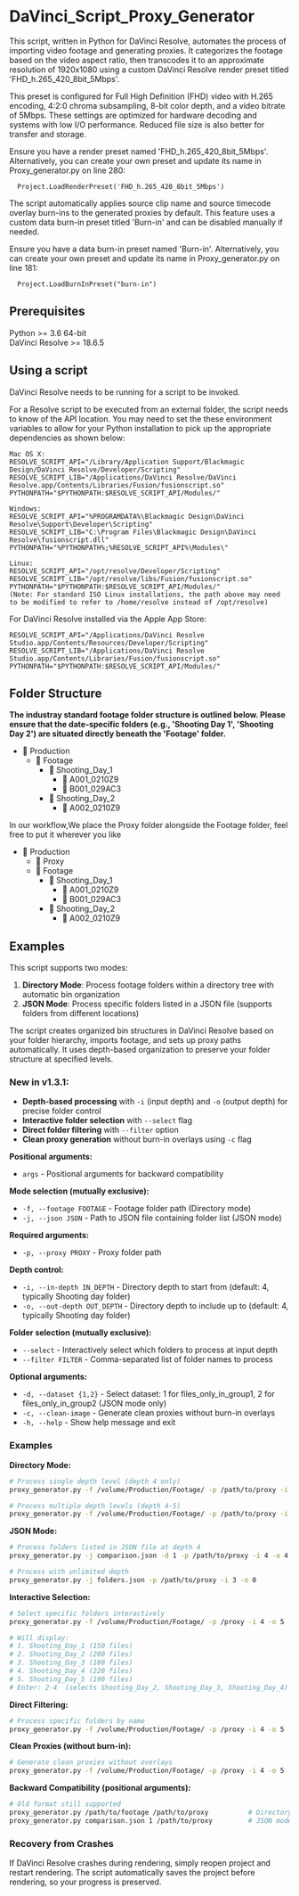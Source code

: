 # DaVinci_Script_Proxy_Generator

This script, written in Python for DaVinci Resolve, automates the process of importing video footage and generating proxies. It categorizes the footage based on the video aspect ratio, then transcodes it to an approximate resolution of 1920x1080 using a custom DaVinci Resolve render preset titled 'FHD_h.265_420_8bit_5Mbps'. 

This preset is configured for Full High Definition (FHD) video with H.265 encoding, 4:2:0 chroma subsampling, 8-bit color depth, and a video bitrate of 5Mbps. These settings are optimized for hardware decoding and systems with low I/O performance. Reduced file size is also better for transfer and storage.

Ensure you have a render preset named 'FHD_h.265_420_8bit_5Mbps'. Alternatively, you can create your own preset and update its name in Proxy_generator.py on line 280:

      
      Project.LoadRenderPreset('FHD_h.265_420_8bit_5Mbps')
      

The script automatically applies source clip name and source timecode overlay burn-ins to the generated proxies by default. This feature uses a custom data burn-in preset titled 'Burn-in' and can be disabled manually if needed.

Ensure you have a data burn-in preset named 'Burn-in'. Alternatively, you can create your own preset and update its name in Proxy_generator.py on line 181:
  
    
      Project.LoadBurnInPreset("burn-in")
    

## Prerequisites
Python >= 3.6 64-bit  
DaVinci Resolve >= 18.6.5


## Using a script
DaVinci Resolve needs to be running for a script to be invoked.

For a Resolve script to be executed from an external folder, the script needs to know of the API location. 
You may need to set the these environment variables to allow for your Python installation to pick up the appropriate dependencies as shown below:

    Mac OS X:
    RESOLVE_SCRIPT_API="/Library/Application Support/Blackmagic Design/DaVinci Resolve/Developer/Scripting"
    RESOLVE_SCRIPT_LIB="/Applications/DaVinci Resolve/DaVinci Resolve.app/Contents/Libraries/Fusion/fusionscript.so"
    PYTHONPATH="$PYTHONPATH:$RESOLVE_SCRIPT_API/Modules/"

    Windows:
    RESOLVE_SCRIPT_API="%PROGRAMDATA%\Blackmagic Design\DaVinci Resolve\Support\Developer\Scripting"
    RESOLVE_SCRIPT_LIB="C:\Program Files\Blackmagic Design\DaVinci Resolve\fusionscript.dll"
    PYTHONPATH="%PYTHONPATH%;%RESOLVE_SCRIPT_API%\Modules\"

    Linux:
    RESOLVE_SCRIPT_API="/opt/resolve/Developer/Scripting"
    RESOLVE_SCRIPT_LIB="/opt/resolve/libs/Fusion/fusionscript.so"
    PYTHONPATH="$PYTHONPATH:$RESOLVE_SCRIPT_API/Modules/"
    (Note: For standard ISO Linux installations, the path above may need to be modified to refer to /home/resolve instead of /opt/resolve)

For DaVinci Resolve installed via the Apple App Store:

    RESOLVE_SCRIPT_API="/Applications/DaVinci Resolve Studio.app/Contents/Resources/Developer/Scripting"
    RESOLVE_SCRIPT_LIB="/Applications/DaVinci Resolve Studio.app/Contents/Libraries/Fusion/fusionscript.so"
    PYTHONPATH="$PYTHONPATH:$RESOLVE_SCRIPT_API/Modules/"


## Folder Structure
**The industray standard footage folder structure is outlined below. Please ensure that the date-specific folders (e.g., 'Shooting Day 1', 'Shooting Day 2') are situated directly beneath the 'Footage' folder.**
- 📁 Production
  - 📁 Footage
    - 📁 Shooting_Day_1
      - 📁 A001_0210Z9
      - 📁 B001_029AC3
    - 📁 Shooting_Day_2
      - 📁 A002_0210Z9

  
In our workflow,We place the Proxy folder alongside the Footage folder, feel free to put it wherever you like
- 📁 Production
  - 📁 Proxy
  - 📁 Footage
    - 📁 Shooting_Day_1
      - 📁 A001_0210Z9
      - 📁 B001_029AC3
    - 📁 Shooting_Day_2
      - 📁 A002_0210Z9


## Examples

This script supports two modes:
1. **Directory Mode**: Process footage folders within a directory tree with automatic bin organization
2. **JSON Mode**: Process specific folders listed in a JSON file (supports folders from different locations)

The script creates organized bin structures in DaVinci Resolve based on your folder hierarchy,
imports footage, and sets up proxy paths automatically. It uses depth-based organization to
preserve your folder structure at specified levels.

### New in v1.3.1:
- **Depth-based processing** with `-i` (input depth) and `-o` (output depth) for precise folder control
- **Interactive folder selection** with `--select` flag
- **Direct folder filtering** with `--filter` option
- **Clean proxy generation** without burn-in overlays using `-c` flag

**Positional arguments:**
- `args` - Positional arguments for backward compatibility

**Mode selection (mutually exclusive):**
- `-f, --footage FOOTAGE` - Footage folder path (Directory mode)
- `-j, --json JSON` - Path to JSON file containing folder list (JSON mode)

**Required arguments:**
- `-p, --proxy PROXY` - Proxy folder path

**Depth control:**
- `-i, --in-depth IN_DEPTH` - Directory depth to start from (default: 4, typically Shooting day folder)
- `-o, --out-depth OUT_DEPTH` - Directory depth to include up to (default: 4, typically Shooting day folder)

**Folder selection (mutually exclusive):**
- `--select` - Interactively select which folders to process at input depth
- `--filter FILTER` - Comma-separated list of folder names to process

**Optional arguments:**
- `-d, --dataset {1,2}` - Select dataset: 1 for files_only_in_group1, 2 for files_only_in_group2 (JSON mode only)
- `-c, --clean-image` - Generate clean proxies without burn-in overlays
- `-h, --help` - Show help message and exit

### Examples

**Directory Mode:**
```zsh
# Process single depth level (depth 4 only)
proxy_generator.py -f /volume/Production/Footage/ -p /path/to/proxy -i 4 -o 4

# Process multiple depth levels (depth 4-5)
proxy_generator.py -f /volume/Production/Footage/ -p /path/to/proxy -i 4 -o 5
```

**JSON Mode:**
```zsh
# Process folders listed in JSON file at depth 4
proxy_generator.py -j comparison.json -d 1 -p /path/to/proxy -i 4 -o 4

# Process with unlimited depth
proxy_generator.py -j folders.json -p /path/to/proxy -i 3 -o 0
```

**Interactive Selection:**
```zsh
# Select specific folders interactively
proxy_generator.py -f /volume/Production/Footage/ -p /proxy -i 4 -o 5 --select

# Will display:
# 1. Shooting_Day_1 (150 files)
# 2. Shooting_Day_2 (200 files)
# 3. Shooting_Day_3 (180 files)
# 4. Shooting_Day_4 (220 files)
# 5. Shooting_Day_5 (190 files)
# Enter: 2-4  (selects Shooting_Day_2, Shooting_Day_3, Shooting_Day_4)
```

**Direct Filtering:**
```zsh
# Process specific folders by name
proxy_generator.py -f /volume/Production/Footage/ -p /proxy -i 4 -o 5 --filter "Shooting_Day_2,Shooting_Day_3"
```

**Clean Proxies (without burn-in):**
```zsh
# Generate clean proxies without overlays
proxy_generator.py -f /volume/Production/Footage/ -p /proxy -i 4 -o 5 -c
```

**Backward Compatibility (positional arguments):**
```zsh
# Old format still supported
proxy_generator.py /path/to/footage /path/to/proxy          # Directory mode, depth=4 (default)
proxy_generator.py comparison.json 1 /path/to/proxy         # JSON mode, dataset=1, depth=4
```

### Recovery from Crashes

If DaVinci Resolve crashes during rendering, simply reopen project and restart rendering. The script automatically saves the project before rendering, so your progress is preserved.
